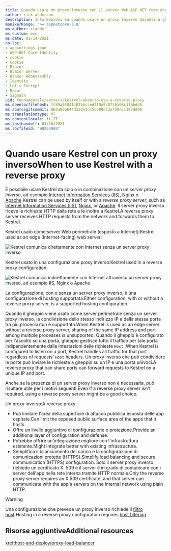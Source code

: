 ```yaml
---
title: Quando usare un proxy inverso con il server Web ASP.NET Core gheppio
author: rick-anderson
description: Informazioni su quando usare un proxy inverso davanti a gheppio, il server Web multipiattaforma per ASP.NET Core.
monikerRange: '>= aspnetcore-5.0'
ms.author: riande
ms.custom: mvc
ms.date: 01/14/2021
no-loc:
- appsettings.json
- ASP.NET Core Identity
- cookie
- Cookie
- Blazor
- Blazor Server
- Blazor WebAssembly
- Identity
- Let's Encrypt
- Razor
- SignalR
uid: fundamentals/servers/kestrel/when-to-use-a-reverse-proxy
ms.openlocfilehash: fc89a9f841403bbccedff0a9c0720a08c11abdd6
ms.sourcegitcommit: 063a06b644d3ade3c15ce00e72a758ec1187dd06
ms.translationtype: MT
ms.contentlocale: it-IT
ms.lasthandoff: 01/16/2021
ms.locfileid: "98253940"
---
```

# <a name="when-to-use-kestrel-with-a-reverse-proxy"></a><span data-ttu-id="dc542-103">Quando usare Kestrel con un proxy inverso</span><span class="sxs-lookup"><span data-stu-id="dc542-103">When to use Kestrel with a reverse proxy</span></span>

<span data-ttu-id="dc542-104">È possibile usare Kestrel da solo o in combinazione con un *server proxy inverso*, ad esempio [Internet Information Services (IIS)](https://www.iis.net/), [Nginx](https://nginx.org) o [Apache](https://httpd.apache.org/).</span><span class="sxs-lookup"><span data-stu-id="dc542-104">Kestrel can be used by itself or with a *reverse proxy server*, such as [Internet Information Services (IIS)](https://www.iis.net/), [Nginx](https://nginx.org), or [Apache](https://httpd.apache.org/).</span></span> <span data-ttu-id="dc542-105">Il server proxy inverso riceve le richieste HTTP dalla rete e le inoltra a Kestrel.</span><span class="sxs-lookup"><span data-stu-id="dc542-105">A reverse proxy server receives HTTP requests from the network and forwards them to Kestrel.</span></span>

<span data-ttu-id="dc542-106">Kestrel usato come server Web perimetrale (esposto a Internet):</span><span class="sxs-lookup"><span data-stu-id="dc542-106">Kestrel used as an edge (Internet-facing) web server:</span></span>

![Kestrel comunica direttamente con Internet senza un server proxy inverso](_static/kestrel-to-internet2.png)

<span data-ttu-id="dc542-108">Kestrel usato in una configurazione proxy inverso:</span><span class="sxs-lookup"><span data-stu-id="dc542-108">Kestrel used in a reverse proxy configuration:</span></span>

![Kestrel comunica indirettamente con Internet attraverso un server proxy inverso, ad esempio IIS, Nginx o Apache](_static/kestrel-to-internet.png)

<span data-ttu-id="dc542-110">La configurazione, con o senza un server proxy inverso, è una configurazione di hosting supportata.</span><span class="sxs-lookup"><span data-stu-id="dc542-110">Either configuration, with or without a reverse proxy server, is a supported hosting configuration.</span></span>

<span data-ttu-id="dc542-111">Quando il gheppio viene usato come server perimetrale senza un server proxy inverso, la condivisione dello stesso indirizzo IP e della stessa porta tra più processi non è supportata.</span><span class="sxs-lookup"><span data-stu-id="dc542-111">When Kestrel is used as an edge server without a reverse proxy server, sharing of the same IP address and port among multiple processes is unsupported.</span></span> <span data-ttu-id="dc542-112">Quando il gheppio è configurato per l'ascolto su una porta, gheppio gestisce tutto il traffico per tale porta indipendentemente dalle intestazioni delle richieste `Host` .</span><span class="sxs-lookup"><span data-stu-id="dc542-112">When Kestrel is configured to listen on a port, Kestrel handles all traffic for that port regardless of requests' `Host` headers.</span></span> <span data-ttu-id="dc542-113">Un proxy inverso che può condividere le porte può inviare le richieste a gheppio su un IP e una porta univoci.</span><span class="sxs-lookup"><span data-stu-id="dc542-113">A reverse proxy that can share ports can forward requests to Kestrel on a unique IP and port.</span></span>

<span data-ttu-id="dc542-114">Anche se la presenza di un server proxy inverso non è necessaria, può risultare utile per i motivi seguenti.</span><span class="sxs-lookup"><span data-stu-id="dc542-114">Even if a reverse proxy server isn't required, using a reverse proxy server might be a good choice.</span></span>

<span data-ttu-id="dc542-115">Un proxy inverso:</span><span class="sxs-lookup"><span data-stu-id="dc542-115">A reverse proxy:</span></span>

* <span data-ttu-id="dc542-116">Può limitare l'area della superficie di attacco pubblica esposta delle app ospitate.</span><span class="sxs-lookup"><span data-stu-id="dc542-116">Can limit the exposed public surface area of the apps that it hosts.</span></span>
* <span data-ttu-id="dc542-117">Offre un livello aggiuntivo di configurazione e protezione.</span><span class="sxs-lookup"><span data-stu-id="dc542-117">Provide an additional layer of configuration and defense.</span></span>
* <span data-ttu-id="dc542-118">Potrebbe offrire un'integrazione migliore con l'infrastruttura esistente.</span><span class="sxs-lookup"><span data-stu-id="dc542-118">Might integrate better with existing infrastructure.</span></span>
* <span data-ttu-id="dc542-119">Semplifica il bilanciamento del carico e la configurazione di comunicazioni protette (HTTPS).</span><span class="sxs-lookup"><span data-stu-id="dc542-119">Simplify load balancing and secure communication (HTTPS) configuration.</span></span> <span data-ttu-id="dc542-120">Solo il server proxy inverso richiede un certificato X. 509 e il server è in grado di comunicare con i server dell'app nella rete interna tramite HTTP normale.</span><span class="sxs-lookup"><span data-stu-id="dc542-120">Only the reverse proxy server requires an X.509 certificate, and that server can communicate with the app's servers on the internal network using plain HTTP.</span></span>

> [!WARNING]
> <span data-ttu-id="dc542-121">Una configurazione che prevede un proxy inverso richiede il [filtro host](xref:fundamentals/servers/kestrel/host-filtering).</span><span class="sxs-lookup"><span data-stu-id="dc542-121">Hosting in a reverse proxy configuration requires [host filtering](xref:fundamentals/servers/kestrel/host-filtering).</span></span>

## <a name="additional-resources"></a><span data-ttu-id="dc542-122">Risorse aggiuntive</span><span class="sxs-lookup"><span data-stu-id="dc542-122">Additional resources</span></span>

<xref:host-and-deploy/proxy-load-balancer>

